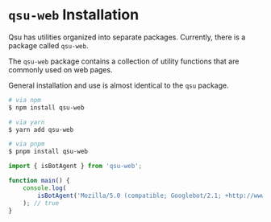 # `qsu-web` Installation

Qsu has utilities organized into separate packages. Currently, there is a package called `qsu-web`.

The `qsu-web` package contains a collection of utility functions that are commonly used on web pages.

General installation and use is almost identical to the `qsu` package.

```bash
# via npm
$ npm install qsu-web

# via yarn
$ yarn add qsu-web

# via pnpm
$ pnpm install qsu-web
```

```javascript
import { isBotAgent } from 'qsu-web';

function main() {
	console.log(
		isBotAgent('Mozilla/5.0 (compatible; Googlebot/2.1; +http://www.google.com/bot.html')
	); // true
}
```
